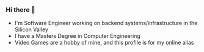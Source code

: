 ### Hi there 👋

* I'm Software Engineer working on backend systems/infrastructure in the Silicon Valley
* I have a Masters Degree in Computer Engineering
* Video Games are a hobby of mine, and this profile is for my online alias
